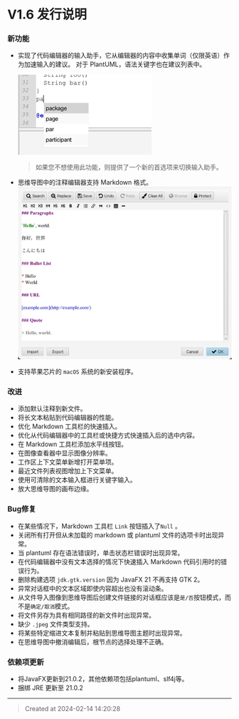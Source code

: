 # V1.6 发行说明

### 新功能

* 实现了代码编辑器的输入助手，它从编辑器的内容中收集单词（仅限英语）作为加速输入的建议。 对于 PlantUML，语法关键字也在建议列表中。

	![v1.6_input_helper.jpg](v1.6_input_helper.jpg)
	> 如果您不想使用此功能，则提供了一个新的首选项来切换输入助手。

* 思维导图中的注释编辑器支持 Markdown 格式。
	![v1.6_markdown_support_in_mmd.jpg](v1.6_markdown_support_in_mmd.jpg)

* 支持苹果芯片的 `macOS` 系统的新安装程序。


### 改进

* 添加默认注释到新文件。
* 将长文本粘贴到代码编辑器的性能。
* 优化 Markdown 工具栏的快速插入。
* 优化从代码编辑器中的工具栏或快捷方式快速插入后的选中内容。
* 在 Markdown 工具栏添加水平线按钮。
* 在图像查看器中显示图像分辨率。
* 工作区上下文菜单新增打开菜单项。
* 最近文件列表视图增加上下文菜单。
* 使用可清除的文本输入框进行关键字输入。
* 放大思维导图的画布边缘。

### Bug修复

* 在某些情况下，Markdown 工具栏 `Link` 按钮插入了`Null` 。
* 关闭所有打开但从未加载的 markdown 或 plantuml 文件的选项卡时出现异常。
* 当 plantuml 存在语法错误时，单击状态栏错误时出现异常。
* 在代码编辑器中没有文本选择的情况下快速插入 Markdown 代码引用时的错误行为。
* 删除构建选项 `jdk.gtk.version` 因为 JavaFX 21 不再支持 GTK 2。
* 异常对话框中的文本区域即使内容超出也没有滚动条。
* 从文件导入图像到思维导图后创建文件链接的对话框应该是`是/否`按钮模式，而不是`确定/取消`模式。
* 将文件另存为具有相同路径的新文件时出现异常。
* 缺少 `.jpeg` 文件类型支持。
* 将某些特定缩进文本复制并粘贴到思维导图主题时出现异常。
* 在思维导图中撤消编辑后，根节点的选择处理不正确。


### 依赖项更新

* 将JavaFX更新到21.0.2，其他依赖项包括plantuml、slf4j等。
* 捆绑 JRE 更新至 21.0.2

---
> Created at 2024-02-14 14:20:28
